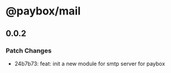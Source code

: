 # @paybox/mail

## 0.0.2

### Patch Changes

- 24b7b73: feat: init a new module for smtp server for paybox

